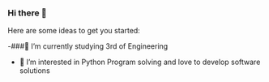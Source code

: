 ### Hi there 👋

Here are some ideas to get you started:

-###🔭 I’m currently studying 3rd of Engineering
- 🌱 I’m interested in Python Program solving and love to develop software solutions
